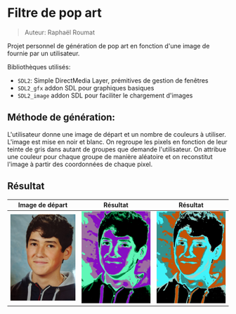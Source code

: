 # Filtre de pop art

>Auteur: Raphaël Roumat

Projet personnel de génération de pop art en fonction d'une image de fournie par un utilisateur.

Bibliothèques utilisés:

- `SDL2`: Simple DirectMedia Layer, prémitives de gestion de fenêtres
- `SDL2_gfx` addon SDL pour graphiques basiques
- `SDL2_image` addon SDL pour faciliter le chargement d'images

## Méthode de génération:

L'utilisateur donne une image de départ et un nombre de couleurs à utiliser. L'image est mise en noir et blanc. On regroupe les pixels en fonction de leur teinte de gris dans autant de groupes que demande l'utilisateur. On attribue une couleur pour chaque groupe de manière aléatoire et on reconstitut l'image à partir des coordonnées de chaque pixel.

## Résultat

 |   Image de départ   |  Résultat   |   Résultat   |
 | :----: | :----: | :----: |
| ![Image de départ](res/raphael.jpg) | ![Résultat 1](res/1.png)  | ![Résultat 1](res/2.png) |
